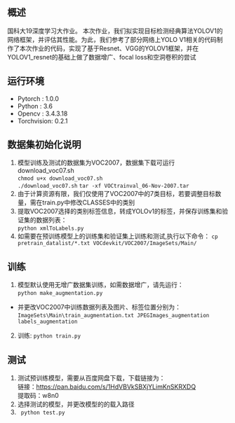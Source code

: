##  概述
 国科大19深度学习大作业。 
  本次作业，我们拟实现目标检测经典算法YOLOV1的网络框架，并评估其性能。为此，我们参考了部分网络上YOLO V1相关的代码制作了本次作业的代码，实现了基于Resnet、VGG的YOLOV1框架，并在YOLOV1_resnet的基础上做了数据增广、focal loss和空洞卷积的尝试
##  运行环境
- Pytorch : 1.0.0
- Python : 3.6
- Opencv : 3.4.3.18
- Torchvision: 0.2.1
##  数据集初始化说明
1. 模型训练及测试的数据集为VOC2007，数据集下载可运行download_voc07.sh  
 `chmod u+x download_voc07.sh`  
 `./download_voc07.sh`
 `tar -xf VOCtrainval_06-Nov-2007.tar`
2.  由于计算资源有限，我们仅使用了VOC2007中的7类目标，若要调整目标数量，需在train.py中修改CLASSES中的类别
3. 提取VOC2007选择的类别标签信息，转成YOLOv1的标签，并保存训练集和验证集的数据列表：  
    `python xmlToLabels.py`
4. 如需要在预训练模型上的训练集和验证集上训练和测试,执行以下命令：
  `cp pretrain_datalist/*.txt VOCdevkit/VOC2007/ImageSets/Main/`

##  训练
1. 模型默认使用无增广数据集训练，如需数据增广，请先运行：  
`python make_augmentation.py`  
- 并更改VOC2007中训练数据列表及图片、标签位置分别为：  
`ImageSets\Main\train_augmentation.txt
JPEGImages_augmentation
labels_augmentation`
2. 训练: `python train.py`

## 测试
1.  测试预训练模型，需要从百度网盘下载，下载链接为：  
链接：https://pan.baidu.com/s/1HdVBVkSBXjYLimKnSKRXDQ   
提取码：w8n0   
2. 选择测试的模型，并更改模型的的载入路径  
3. ` python test.py`


